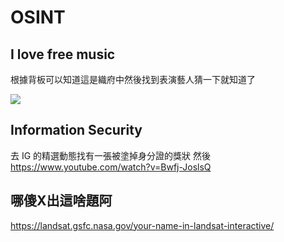 # OSINT

## I love free music

根據背板可以知道這是織府中然後找到表演藝人猜一下就知道了

![](https://d3d9mb8xdsbq52.cloudfront.net/s3/250601/192052tua.jpg)

## Information Security

去 IG 的精選動態找有一張被塗掉身分證的獎狀 然後 <https://www.youtube.com/watch?v=Bwfj-JoslsQ>

## 哪傻X出這啥題阿

<https://landsat.gsfc.nasa.gov/your-name-in-landsat-interactive/>

